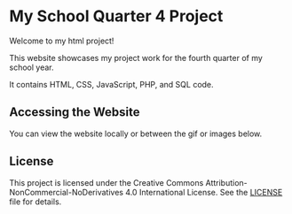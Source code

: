 # My School Quarter 4 Project

Welcome to my html project!

This website showcases my project work for the fourth quarter of my school year.

It contains HTML, CSS, JavaScript, PHP, and SQL code.

## Accessing the Website
You can view the website locally or between the gif or images below.

## License
This project is licensed under the Creative Commons Attribution-NonCommercial-NoDerivatives 4.0 International License. See the [LICENSE](LICENSE) file for details.
